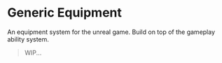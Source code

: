 # Generic Equipment

An equipment system for the unreal game. Build on top of the gameplay ability system.

> WIP...
